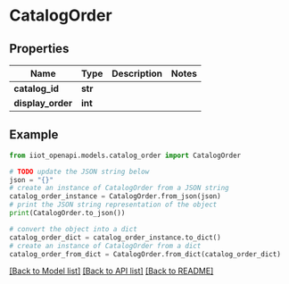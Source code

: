 # CatalogOrder


## Properties

Name | Type | Description | Notes
------------ | ------------- | ------------- | -------------
**catalog_id** | **str** |  | 
**display_order** | **int** |  | 

## Example

```python
from iiot_openapi.models.catalog_order import CatalogOrder

# TODO update the JSON string below
json = "{}"
# create an instance of CatalogOrder from a JSON string
catalog_order_instance = CatalogOrder.from_json(json)
# print the JSON string representation of the object
print(CatalogOrder.to_json())

# convert the object into a dict
catalog_order_dict = catalog_order_instance.to_dict()
# create an instance of CatalogOrder from a dict
catalog_order_from_dict = CatalogOrder.from_dict(catalog_order_dict)
```
[[Back to Model list]](../README.md#documentation-for-models) [[Back to API list]](../README.md#documentation-for-api-endpoints) [[Back to README]](../README.md)


